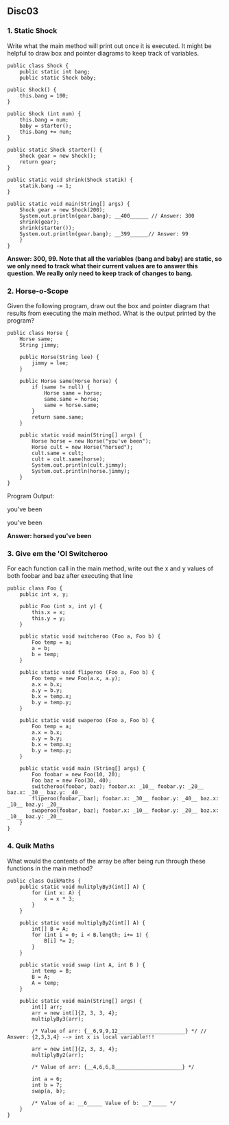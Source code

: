 ## Disc03

### 1. Static Shock

Write what the main method will print out once it is executed. It might be helpful
to draw box and pointer diagrams to keep track of variables.

```
public class Shock {
    public static int bang;
    public static Shock baby;
 
public Shock() {
    this.bang = 100;
}
 
public Shock (int num) {
    this.bang = num;
    baby = starter();
    this.bang += num;
}
 
public static Shock starter() {
    Shock gear = new Shock();
    return gear;
}
 
public static void shrink(Shock statik) {
    statik.bang -= 1;
}
 
public static void main(String[] args) {
    Shock gear = new Shock(200);
    System.out.println(gear.bang); __400______ // Answer: 300
    shrink(gear);
    shrink(starter());
    System.out.println(gear.bang); __399______// Answer: 99
    }
}
```

**Answer: 300, 99. Note that all the variables (bang and baby) are static, so we only need to track
what their current values are to answer this question. We really only need to keep
track of changes to bang.**

### 2. Horse-o-Scope

Given the following program, draw out the box and pointer diagram that results
from executing the main method. What is the output printed by the program?

```
public class Horse {
    Horse same;
    String jimmy;

    public Horse(String lee) {
        jimmy = lee;
    }

    public Horse same(Horse horse) {
        if (same != null) {
            Horse same = horse;
            same.same = horse;
            same = horse.same;
        }
        return same.same;
    }

    public static void main(String[] args) {
        Horse horse = new Horse("you've been");
        Horse cult = new Horse("horsed");
        cult.same = cult;
        cult = cult.same(horse);
        System.out.println(cult.jimmy);
        System.out.println(horse.jimmy);
    }
}
```
Program Output:

you've been

you've been

**Answer: horsed  you've been**


### 3. Give em the 'Ol Switcheroo

For each function call in the main method, write out the x and y values of both
foobar and baz after executing that line

```
public class Foo {
    public int x, y;

    public Foo (int x, int y) {
        this.x = x;
        this.y = y;
    }

    public static void switcheroo (Foo a, Foo b) {
        Foo temp = a;
        a = b;
        b = temp;
    }

    public static void fliperoo (Foo a, Foo b) {
        Foo temp = new Foo(a.x, a.y);
        a.x = b.x;
        a.y = b.y;
        b.x = temp.x;
        b.y = temp.y;
    }

    public static void swaperoo (Foo a, Foo b) {
        Foo temp = a;
        a.x = b.x;
        a.y = b.y;
        b.x = temp.x;
        b.y = temp.y;
    }

    public static void main (String[] args) {
        Foo foobar = new Foo(10, 20);
        Foo baz = new Foo(30, 40);
        switcheroo(foobar, baz); foobar.x: _10__ foobar.y: _20__ baz.x: _30__ baz.y: _40__
        fliperoo(foobar, baz); foobar.x: _30__ foobar.y: _40__ baz.x: _10__ baz.y: _20__
        swaperoo(foobar, baz); foobar.x: _10__ foobar.y: _20__ baz.x: _10__ baz.y: _20__
    }
}
```

### 4. Quik Maths

What would the contents of the array be after being run through these functions in
the main method?

```
public class QuikMaths {
    public static void mulitplyBy3(int[] A) {
        for (int x: A) {
            x = x * 3;
        }
    }

    public static void multiplyBy2(int[] A) {
        int[] B = A;
        for (int i = 0; i < B.length; i+= 1) {
            B[i] *= 2;
        }
    }

    public static void swap (int A, int B ) {
        int temp = B;
        B = A;
        A = temp;
    }

    public static void main(String[] args) {
        int[] arr;
        arr = new int[]{2, 3, 3, 4};
        multiplyBy3(arr);

        /* Value of arr: {__6,9,9,12______________________} */ // Answer: {2,3,3,4} --> int x is local variable!!!

        arr = new int[]{2, 3, 3, 4};
        multiplyBy2(arr);

        /* Value of arr: {__4,6,6,8______________________} */

        int a = 6;
        int b = 7;
        swap(a, b);

        /* Value of a: __6_____ Value of b: __7_____ */
    }
}
```

